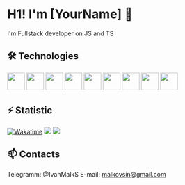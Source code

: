 # H1! I'm [YourName] 👋

I'm Fullstack developer on JS and TS

## 🛠️ Technologies
<img src="https://cdn.jsdelivr.net/gh/devicons/devicon@latest/icons/html5/html5-original.svg" width="40px" height="40px"/>&nbsp;<img src="https://cdn.jsdelivr.net/gh/devicons/devicon@latest/icons/sass/sass-original.svg" width="40px" height="40px"/>&nbsp;<img src="https://cdn.jsdelivr.net/gh/devicons/devicon@latest/icons/javascript/javascript-original.svg" width="40px" height="40px"/>&nbsp;<img src="https://cdn.jsdelivr.net/gh/devicons/devicon@latest/icons/nodejs/nodejs-original-wordmark.svg" width="40px" height="40px"/>&nbsp;<img src="https://cdn.jsdelivr.net/gh/devicons/devicon@latest/icons/fastify/fastify-plain-wordmark.svg" width="40px" height="40px"/>&nbsp;<img src="https://cdn.jsdelivr.net/gh/devicons/devicon@latest/icons/typescript/typescript-original.svg" width="40px" height="40px"/>&nbsp;<img src="https://cdn.jsdelivr.net/gh/devicons/devicon@latest/icons/vuejs/vuejs-original.svg" width="40px" height="40px"/>&nbsp;<img src="https://cdn.jsdelivr.net/gh/devicons/devicon@latest/icons/linux/linux-original.svg" width="40px" height="40px"/>&nbsp;<img src="https://cdn.jsdelivr.net/gh/devicons/devicon@latest/icons/docker/docker-original-wordmark.svg" width="40px" height="40px"/>&nbsp;
                    
          


## ⚡️ Statistic
[![Wakatime](https://wakatime.com/badge/user/YourUsername.svg)](https://wakatime.com/@018d3cd2-dfab-4771-a68a-369b71f74247)
![](http://github-profile-summary-cards.vercel.app/api/cards/stats?username=IvanMalkS&theme=default) 
![](http://github-profile-summary-cards.vercel.app/api/cards/productive-time?username=IvanMalkS&theme=default&utcOffset=8) 

## 📫 Contacts
Telegramm: @IvanMalkS
E-mail: malkovsin@gmail.com
